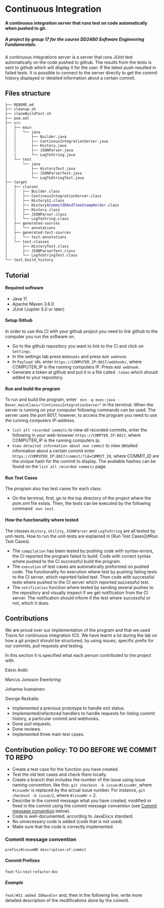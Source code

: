 # Continuous Integration

#### A continuous integration server that runs test on code automatically when pushed to git.

##### A project by group 17 for the course DD2480 Software Engineering Fundamentals.

A continuous integrations server is a server that runs JUnit test automatically on the code pushed to github. The results from the tests is sent to github which will display it for the
user. If the latest push resulted in failed tests. It is possible to connect to the server directly to get the commit history displayed or detailed information about a certain commit.    

## Files structure
```bash
├── README.md
├── cleanup.sh
├── cloneBuildTest.sh
├── pom.xml
├── src
│   ├── main
│   │   └── java
│   │       ├── Builder.java
│   │       ├── ContinousIntegrationServer.java
│   │       ├── History.java
│   │       ├── JSONParser.java
│   │       └── LogToString.java
│   └── test
│       └── java
│           ├── HistoryTest.java
│           ├── JSONParserTest.java
│           └── LogToStringTest.java
├── target
│   ├── classes
│   │   ├── Builder.class
│   │   ├── ContinousIntegrationServer.class
│   │   ├── History$1.class
│   │   ├── History$CommitIDAndTimeStampHolder.class
│   │   ├── History.class
│   │   ├── JSONParser.class
│   │   └── LogToString.class
│   ├── generated-sources
│   │   └── annotations
│   ├── generated-test-sources
│   │   └── test-annotations
│   └── test-classes
│       ├── HistoryTest.class
│       ├── JSONParserTest.class
│       └── LogToStringTest.class
└── test_build_history
```
## Tutorial
#### Required software
* Java 11
* Apache Maven 3.6.0
* JUnit (Jupiter 5.0 or later)

#### Setup Github
In order to use this CI with your github project you need to link github to the computer you run the software on.
* Go to the github repository you want to link to the CI and click on ` Settings `.
* In the settings tab press ` Webhooks ` and press `Add webhook`.
* In `Payload URL` enter `https://COMPUTER_IP:8017/webhook/`, where COMPUTER_IP is the running computers IP. Press `Add webhook`.
* Generate a token at github and put it in a file called `.token` which should added to your repository.

#### Run and build the program
To run and build the program, enter ` mvn -q exec:java -Dexec.mainClass="ContinousIntegrationServer"` in the terminal.
When the server is running on your computer following commands can be used. The server uses the port 8017, however, to access the program you need to use the running computers IP-address. 

* ` list all recorded commits ` to view all recorded commits, enter the following in your web-browser `https://COMPTER_IP:8017`, where COMPUTER_IP is the running computers ip.
* ` View detailed information about one commit ` to view detailed information about a certain commit enter `https://COMPUTER_IP:8017/commit/?id=COMMIT_ID`, where COMMIT_ID are the unique hash for the commit 
to display. The available hashes can be found on the ` list all recorded commits ` page.
#### Run Test Cases
The program also has test cases for each class.
* On the terminal, first, go to the top directory of the project where the pom.xml file exists. Then, the tests can be executed by the following command ` mvn test`.

#### How the functionality where tested
The classes ` History `, ` Utility `, ` JSONParser ` and ` LogToString ` are all tested by unit-tests. How to run the unit-tests are explained in [Run Test Cases](#Run Test Cases).
* The ` compilation ` has been tested by pushing code with syntax-errors, the CI reported the program failed to build. Code with correct syntax where pushed to the
CI successful build the program.
* The ` execution ` of test cases are automatically preformed on pushed code. The functionality for execution where test by pushing failing tests to the CI server, which reported failed
test. Then code with successful tests where pushed to the CI server which reported successful test.
* The ` notification ` function where tested by sending several pushes to the repository and visually inspect if we get notification from the CI server. The notification should
inform if the test where successful or not, which it does. 

## Contributions
We are proud over our implementation of the program and that we used Travis for continuous integration (CI). We have learnt a lot during the lab on how a git project should be structured, by using issues, specific prefix for our commits, pull requests and testing.

In this section it is specified what each person contributed to the project with.

Edvin Ardö:


Marcus Jonsson Ewerbring:

Johanna Iivanainen:


George Rezkalla:
* Implemented a previous prototype to handle exit status.
* Implemented/refactored handlers to handle requests for listing commit history, a particular commit
and webhooks.
* Done pull requests.
* Done reviews.
* Implemented three main test cases.

## Contribution policy: TO DO BEFORE WE COMMIT TO REPO
* Create a test case for the function you have created.
* Test the old test cases and check them locally.
* Create a branch that includes the number of the issue using issue naming convention, like this: `git checkout -b issue/#issueNr`, where `#issueNr` is replaced by the actual issue number. For instance, `git checkout -b issue/2`, where `#issueNr` = 2.
* Describe in the commit message what you have created, modified or fixed in the commit using the commit message convention (see [Commit message convention](#commit-message-convention) below).
* Code is well-documented, according to JavaDocs standard.
* No unnecessary code is added (code that is not used).
* Make sure that the code is correctly implemented.
### Commit message convention
`prefix/#issueNR description-of-commit`

#### Commit Prefixes
`feat`
`fix`
`test`
`refactor`
`doc`

##### Example
`feat/#21 added IOHandler` and, then in the following line, write more detailed description of the modifications done by the commit.
